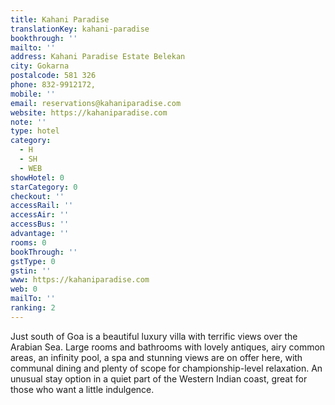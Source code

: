 ```yaml
---
title: Kahani Paradise
translationKey: kahani-paradise
bookthrough: ''
mailto: ''
address: Kahani Paradise Estate Belekan
city: Gokarna
postalcode: 581 326
phone: 832-9912172,
mobile: ''
email: reservations@kahaniparadise.com
website: https://kahaniparadise.com
note: ''
type: hotel
category:
  - H
  - SH
  - WEB
showHotel: 0
starCategory: 0
checkout: ''
accessRail: ''
accessAir: ''
accessBus: ''
advantage: ''
rooms: 0
bookThrough: ''
gstType: 0
gstin: ''
www: https://kahaniparadise.com
web: 0
mailTo: ''
ranking: 2
---
```



















Just south of Goa is a beautiful luxury villa with terrific views over the Arabian Sea. Large rooms and bathrooms with lovely antiques, airy common areas, an infinity pool, a spa and stunning views are on offer here, with communal dining and plenty of scope for championship-level relaxation. An unusual stay option in a quiet part of the Western Indian coast, great for those who want a little indulgence.